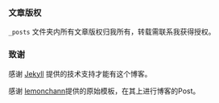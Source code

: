 ### 文章版权

`_posts` 文件夹内所有文章版权归我所有，转载需联系我获得授权。

### 致谢

感谢 [Jekyll](https://www.jekyll.com.cn/) 提供的技术支持才能有这个博客。

感谢 [lemonchann](https://github.com/lemonchann/)提供的原始模板，在其上进行博客的Post。

